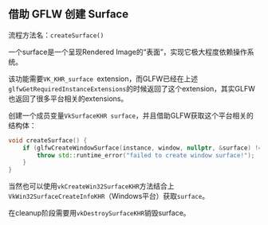 

## 借助 GFLW 创建 Surface

流程方法名：`createSurface()`

一个surface是一个呈现Rendered Image的“表面”，实现它极大程度依赖操作系统。

该功能需要`VK_KHR_surface `extension，而GLFW已经在上述`glfwGetRequiredInstanceExtensions`的时候返回了这个extension，其实GLFW也返回了很多平台相关的extensions。

创建一个成员变量`VkSurfaceKHR surface`，并且借助GLFW获取这个平台相关的结构体：

```c++
void createSurface() {
    if (glfwCreateWindowSurface(instance, window, nullptr, &surface) != VK_SUCCESS) {
        throw std::runtime_error("failed to create window surface!");
    }
}
```

当然也可以使用`vkCreateWin32SurfaceKHR`方法结合上`VkWin32SurfaceCreateInfoKHR`（Windows平台）获取`surface`。

在cleanup阶段需要用`vkDestroySurfaceKHR`销毁surface。


